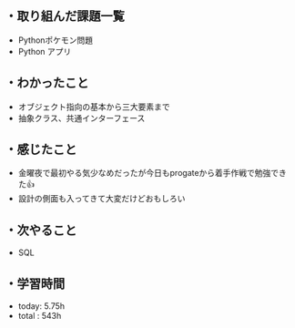 ## ・取り組んだ課題一覧
- Pythonポケモン問題
- Python アプリ


## ・わかったこと
- オブジェクト指向の基本から三大要素まで
- 抽象クラス、共通インターフェース


## ・感じたこと
- 金曜夜で最初やる気少なめだったが今日もprogateから着手作戦で勉強できた👍
- 設計の側面も入ってきて大変だけどおもしろい

## ・次やること
- SQL

## ・学習時間
- today:  5.75h
- total  : 543h


